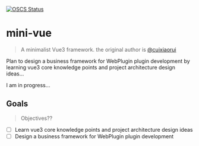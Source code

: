 [![OSCS Status](https://www.oscs1024.com/platform/badge/branlice/mini-vue.svg?size=small)](https://www.oscs1024.com/project/branlice/mini-vue?ref=badge_small)

# mini-vue
> A minimalist Vue3 framework. the original author is [@cuixiaorui](https://github.com/cuixiaorui/mini-vue)

Plan to design a business framework for WebPlugin plugin development by learning vue3 core knowledge points and project architecture design ideas...

I am in progress...

## Goals
> Objectives??
- [ ] Learn vue3 core knowledge points and project architecture design ideas 
- [ ] Design a business framework for WebPlugin plugin development
